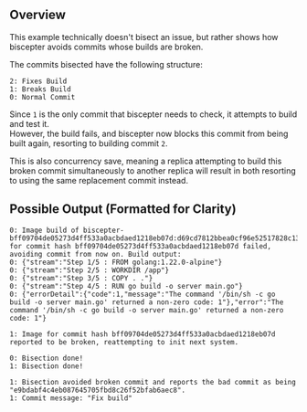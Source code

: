 ## Overview

This example technically doesn't bisect an issue, but rather shows how biscepter avoids commits whose builds are broken.

The commits bisected have the following structure:
```
2: Fixes Build
1: Breaks Build
0: Normal Commit
```

Since `1` is the only commit that biscepter needs to check, it attempts to build and test it.  
However, the build fails, and biscepter now blocks this commit from being built again, resorting to building commit `2`.

This is also concurrency save, meaning a replica attempting to build this broken commit simultaneously to another replica will result in both resorting to using the same replacement commit instead.

## Possible Output (Formatted for Clarity)

```
0: Image build of biscepter-bff09704de05273d4ff533a0acbdaed1218eb07d:d69cd7812bbea0cf96e52517828c13704e1d6e38f60baf96c0af791b0993c9b4 for commit hash bff09704de05273d4ff533a0acbdaed1218eb07d failed, avoiding commit from now on. Build output:
0: {"stream":"Step 1/5 : FROM golang:1.22.0-alpine"}
0: {"stream":"Step 2/5 : WORKDIR /app"}
0: {"stream":"Step 3/5 : COPY . ."}
0: {"stream":"Step 4/5 : RUN go build -o server main.go"}
0: {"errorDetail":{"code":1,"message":"The command '/bin/sh -c go build -o server main.go' returned a non-zero code: 1"},"error":"The command '/bin/sh -c go build -o server main.go' returned a non-zero code: 1"}

1: Image for commit hash bff09704de05273d4ff533a0acbdaed1218eb07d reported to be broken, reattempting to init next system.

0: Bisection done!
1: Bisection done!

1: Bisection avoided broken commit and reports the bad commit as being "e9bdabf4c4eb087645705fbd8c26f52bfab6aec8".
1: Commit message: "Fix build"
```